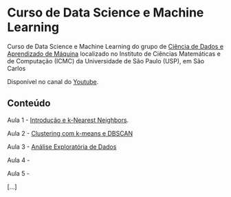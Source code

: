 # Curso de Data Science e Machine Learning

Curso de Data Science e Machine Learning do grupo de [Ciência de Dados e Aprendizado de Máquina](http://data.icmc.usp.br/) localizado no Instituto de Ciências Matemáticas e de Computação (ICMC) da Universidade de São Paulo (USP), em São Carlos

Disponível no canal do [Youtube](https://www.youtube.com/watch?v=dd3RmNfThF8&list=PLFE-LjWAAP9R4G0WOXWuha4P5cCvw7hGB&index=1).

## Conteúdo	

Aula 1 - [Introdução e k-Nearest Neighbors](https://github.com/renatogcruz/Data-science-for-architecture/tree/main/curso_data_science_e_machine_learnig/Aula_01_exercicios).

Aula 2 - [Clustering com k-means e DBSCAN](https://github.com/renatogcruz/Data-science-for-architecture/tree/main/curso_data_science_e_machine_learnig/aula_02)

Aula 3 - [Análise Exploratória de Dados](https://github.com/renatogcruz/Data-science-for-architecture/tree/main/curso_data_science_e_machine_learnig/Aula_03)

Aula 4 - 

Aula 5 -

[...]
